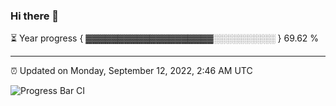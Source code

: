 ### Hi there 👋

⏳ Year progress { ▓▓▓▓▓▓▓▓▓▓▓▓▓▓▓▓▓▓▓▓░░░░░░░░░░ } 69.62 %

---

⏰ Updated on Monday, September 12, 2022, 2:46 AM UTC

![Progress Bar CI](https://github.com/arthurbuhl/arthurbuhl/workflows/Progress%20Bar%20CI/badge.svg)
